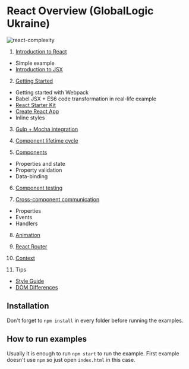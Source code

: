 # React Overview (GlobalLogic Ukraine)

![react-complexity](http://content.screencast.com/users/dnbard/folders/Jing/media/037762b9-771a-43c6-896b-623787ced4af/2016-08-03_1119.png)

1. [Introduction to React](https://github.com/dnbard/react-tutorial/tree/master/1-introduction)  

 - Simple example
 - [Introduction to JSX](https://github.com/dnbard/react-tutorial/blob/master/jsx.md)

2. [Getting Started](https://github.com/dnbard/react-tutorial/tree/master/2-getting-started)  

 - Getting started with Webpack
 - Babel JSX + ES6 code transformation in real-life example
 - [React Starter Kit](https://github.com/kriasoft/react-starter-kit)
 - [Create React App](https://github.com/facebookincubator/create-react-app)
 - Inline styles

3. [Gulp + Mocha integration](https://github.com/dnbard/react-tutorial/tree/master/3-gulp%2Bmocha)

4. [Component lifetime cycle](https://github.com/dnbard/react-tutorial/tree/master/4-component-lifecycle)

5. [Components](https://github.com/dnbard/react-tutorial/tree/master/5-components)

 - Properties and state
 - Property validation
 - Data-binding
 
6. [Component testing](https://github.com/dnbard/react-tutorial/tree/master/6-component-testing)

7. [Cross-component communication](https://github.com/dnbard/react-tutorial/tree/master/7-cross-component-communication)

 - Properties
 - Events
 - Handlers

8. [Animation](https://github.com/dnbard/react-tutorial/tree/master/8-animation)

9. [React Router](https://github.com/dnbard/react-tutorial/tree/master/9-react-router)

10. [Context](https://github.com/dnbard/react-tutorial/blob/master/10-context.md)

11. Tips

  - [Style Guide](https://github.com/airbnb/javascript/tree/master/react)
  - [DOM Differences](https://facebook.github.io/react/docs/dom-differences.html)


## Installation

Don't forget to `npm install` in every folder before running the examples.

## How to run examples

Usually it is enough to run `npm start` to run the example. First example doesn't use `npm` so just open `index.html` in this case.
